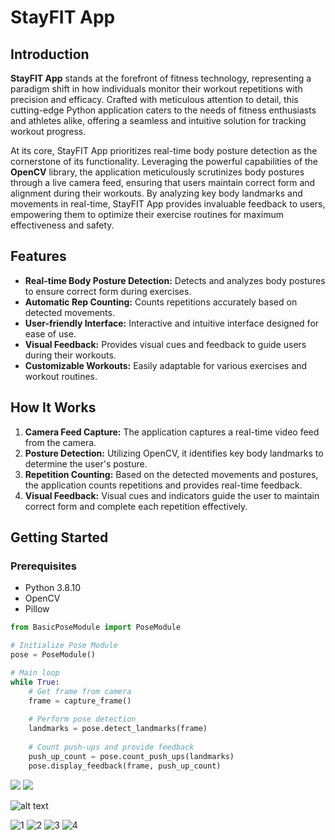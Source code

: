 # StayFIT App

## Introduction

**StayFIT App** stands at the forefront of fitness technology, representing a paradigm shift in how individuals monitor their workout repetitions with precision and efficacy. Crafted with meticulous attention to detail, this cutting-edge Python application caters to the needs of fitness enthusiasts and athletes alike, offering a seamless and intuitive solution for tracking workout progress.

At its core, StayFIT App prioritizes real-time body posture detection as the cornerstone of its functionality. Leveraging the powerful capabilities of the **OpenCV** library, the application meticulously scrutinizes body postures through a live camera feed, ensuring that users maintain correct form and alignment during their workouts. By analyzing key body landmarks and movements in real-time, StayFIT App provides invaluable feedback to users, empowering them to optimize their exercise routines for maximum effectiveness and safety.



## Features

- **Real-time Body Posture Detection:** Detects and analyzes body postures to ensure correct form during exercises.
- **Automatic Rep Counting:** Counts repetitions accurately based on detected movements.
- **User-friendly Interface:** Interactive and intuitive interface designed for ease of use.
- **Visual Feedback:** Provides visual cues and feedback to guide users during their workouts.
- **Customizable Workouts:** Easily adaptable for various exercises and workout routines.

## How It Works

1. **Camera Feed Capture:** The application captures a real-time video feed from the camera.
2. **Posture Detection:** Utilizing OpenCV, it identifies key body landmarks to determine the user's posture.
3. **Repetition Counting:** Based on the detected movements and postures, the application counts repetitions and provides real-time feedback.
4. **Visual Feedback:** Visual cues and indicators guide the user to maintain correct form and complete each repetition effectively.

## Getting Started

### Prerequisites

- Python 3.8.10
- OpenCV
- Pillow


```python
from BasicPoseModule import PoseModule

# Initialize Pose Module
pose = PoseModule()

# Main loop
while True:
    # Get frame from camera
    frame = capture_frame()
    
    # Perform pose detection
    landmarks = pose.detect_landmarks(frame)
    
    # Count push-ups and provide feedback
    push_up_count = pose.count_push_ups(landmarks)
    pose.display_feedback(frame, push_up_count)
```

![](https://github.com/Abdul-Rehman-Astro/Pushups_by_Abdul/blob/main/Images/Pushup%20counter.png)
![](https://github.com/Abdul-Rehman-Astro/Pushups_by_Abdul/blob/main/Images/Pushup%20counter%202.png)

![alt text](https://google.github.io/mediapipe/images/mobile/pose_tracking_full_body_landmarks.png)



![1](https://github.com/Abdul-Rehman-Astro/Stayfit/blob/main/Project%20photos/3.png)
![2](https://github.com/Abdul-Rehman-Astro/Stayfit/blob/main/Project%20photos/2.png)
![3](https://github.com/Abdul-Rehman-Astro/Stayfit/blob/main/Project%20photos/4.png)
![4](https://github.com/Abdul-Rehman-Astro/Stayfit/blob/main/Project%20photos/5.png)
